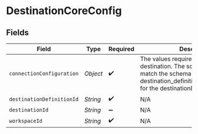# DestinationCoreConfig


## Fields

| Field                                                                                                                                                                          | Type                                                                                                                                                                           | Required                                                                                                                                                                       | Description                                                                                                                                                                    |
| ------------------------------------------------------------------------------------------------------------------------------------------------------------------------------ | ------------------------------------------------------------------------------------------------------------------------------------------------------------------------------ | ------------------------------------------------------------------------------------------------------------------------------------------------------------------------------ | ------------------------------------------------------------------------------------------------------------------------------------------------------------------------------ |
| `connectionConfiguration`                                                                                                                                                      | *Object*                                                                                                                                                                       | :heavy_check_mark:                                                                                                                                                             | The values required to configure the destination. The schema for this must match the schema return by destination_definition_specifications/get for the destinationDefinition. |
| `destinationDefinitionId`                                                                                                                                                      | *String*                                                                                                                                                                       | :heavy_check_mark:                                                                                                                                                             | N/A                                                                                                                                                                            |
| `destinationId`                                                                                                                                                                | *String*                                                                                                                                                                       | :heavy_minus_sign:                                                                                                                                                             | N/A                                                                                                                                                                            |
| `workspaceId`                                                                                                                                                                  | *String*                                                                                                                                                                       | :heavy_check_mark:                                                                                                                                                             | N/A                                                                                                                                                                            |